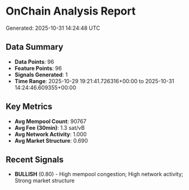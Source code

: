 # OnChain Analysis Report
Generated: 2025-10-31 14:24:48 UTC

## Data Summary
- **Data Points**: 96
- **Feature Points**: 96
- **Signals Generated**: 1
- **Time Range**: 2025-10-29 19:21:41.726316+00:00 to 2025-10-31 14:24:46.609355+00:00

## Key Metrics
- **Avg Mempool Count**: 90767
- **Avg Fee (30min)**: 1.3 sat/vB
- **Avg Network Activity**: 1.000
- **Avg Market Structure**: 0.690

## Recent Signals
- **BULLISH** (0.80) - High mempool congestion; High network activity; Strong market structure
